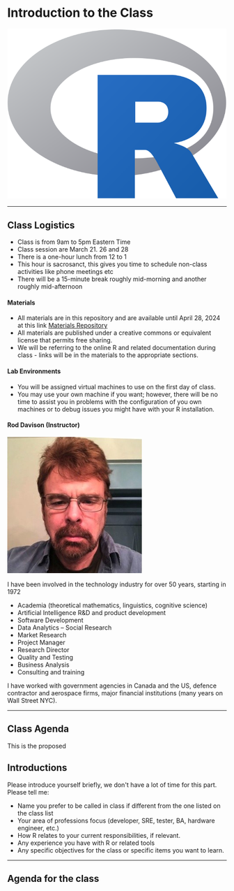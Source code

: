# Introduction to the Class

![](images/R_logo.svg_-3623858863.png?raw=true)


---

## Class Logistics

- Class is from 9am to 5pm Eastern Time
- Class session are March 21. 26 and 28
- There is a one-hour lunch from 12 to 1
- This hour is sacrosanct, this gives you time to schedule non-class activities like phone meetings etc
- There will be a 15-minute break roughly mid-morning and another roughly mid-afternoon

#### Materials

- All materials are in this repository and are available until April 28, 2024 at this link  [Materials Repository](https://github.com/ExgnosisClasses/R-March2024)
- All materials are published under a creative commons or equivalent license that permits free sharing.
- We will be referring to the online R and related documentation during class - links will be in the materials to the appropriate sections.

#### Lab Environments

- You will be assigned virtual machines to use on the first day of class.
- You may use your own machine if you want; however, there will be no time to assist you in problems with the configuration of you own machines or to debug issues you might have with your R installation.

#### Rod Davison (Instructor)

![](images/RodDavison.png)

I have been involved in the technology industry for over 50 years, starting in 1972

- Academia (theoretical mathematics, linguistics, cognitive science)
- Artificial Intelligence R&D and product development
- Software Development
- Data Analytics – Social Research
- Market Research
- Project Manager
- Research Director
- Quality and Testing
- Business Analysis
- Consulting and training

I have worked with government agencies in Canada and the US, defence contractor and aerospace firms, major financial institutions (many years on Wall Street NYC).

---
## Class Agenda

This is the proposed 
## Introductions

Please introduce yourself briefly, we don't have a lot of time for this part. Please tell me:

- Name you prefer to be called in class if different from the one listed on the class list
- Your area of professions focus (developer, SRE, tester, BA, hardware engineer, etc.)
- How R relates to your current responsibilities, if relevant.
- Any experience you have with R or related tools
- Any specific objectives for the class or specific items you want to learn.

---

## Agenda for the class


